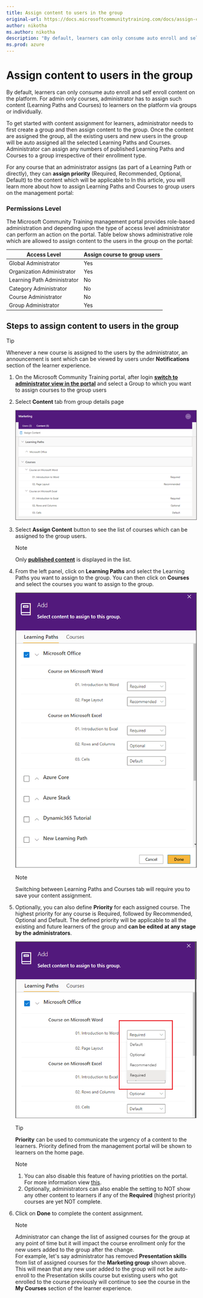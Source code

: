 ```yaml
---
title: Assign content to users in the group
original-url: https://docs.microsoftcommunitytraining.com/docs/assign-content-to-group-users
author: nikotha
ms.author: nikotha
description: "By default, learners can only consume auto enroll and self enroll content on the platform. For admin only courses, administrator has to assign such content (Learning Paths and Courses) to learners on the platform via groups or individually."
ms.prod: azure
---
```


# Assign content to users in the group

By default, learners can only consume auto enroll and self enroll content on the platform. For admin only courses, administrator has to assign such content (Learning Paths and Courses) to learners on the platform via groups or individually.  

To get started with content assignment for learners, administrator needs to first create a group and then assign content to the group. Once the content are assigned the group, all the existing users and new users in the group will be auto assigned all the selected Learning Paths and Courses. Administrator can assign any numbers of published Learning Paths and Courses to a group irrespective of their enrollment type.

For any course that an administrator assigns (as part of a Learning Path or directly), they can **assign priority** (Required, Recommended, Optional, Default) to the content which will be applicable to
In this article, you will learn more about how to assign Learning Paths and Courses to group users on the management portal:

### Permissions Level

The Microsoft Community Training management portal provides role-based administration and depending upon the type of access level administrator can perform an action on the portal. Table below shows administrative role which are allowed to assign content to the users in the group on the portal:

| Access Level  | Assign course to group users  |
| --- | --- |
| Global Administrator | Yes |
| Organization Administrator | Yes |
| Learning Path Administrator | No |
| Category Administrator | No |
| Course Administrator | No |
| Group Administrator | Yes |

## Steps to assign content to users in the group

> [!TIP]
> Whenever a new course is assigned to the users by the administrator, an announcement is sent which can be viewed by users under **Notifications** section of the learner experience.

1. On the Microsoft Community Training portal, after login [**switch to administrator view in the portal**](../../get-started/4_step-by-step-configuration-guide#step-2-switch-to-administrator-view-of-the-portal) and select a Group to which you want to assign courses to the group users

2. Select **Content** tab from group details page

    ![User Management - Manage User - Content Tab](../../media/User%20Management%20-%20Manage%20User%20-%20Content%20Tab.png)

3. Select **Assign Content** button to see the list of courses which can be assigned to the group users.  

    > [!NOTE]
    > Only [**published content**](../../content-management/create-content/create-course-category/8_publishing-course) is displayed in the list.

4. From the left panel, click on **Learning Paths** and select the Learning Paths you want to assign to the group. You can then click on **Courses** and select the courses you want to assign to the group.  

    ![User Management - Manage User - Add LP](../../media/User%20Management%20-%20Manage%20User%20-%20Add%20LP.png)

    > [!NOTE]
    > Switching between Learning Paths and Courses tab will require you to save your content assignment.

5. Optionally, you can also define **Priority** for each assigned course. The highest priority for any course is Required, followed by Recommended, Optional and Default. The defined priority will be applicable to all the existing and future learners of the group and **can be edited at any stage by the administrators**.

    ![User Management - Manage User - Add Priority1](../../media/User%20Management%20-%20Manage%20User%20-%20Add%20Priority1.png)

    > [!TIP]
    > **Priority** can be used to communicate the urgency of a content to the learners. Priority defined from the management portal will be shown to learners on the home page.

    > [!NOTE]
    > 1. You can also disable this feature of having priotities on the portal. For more information view [this](../../settings/11_configurations-on-the-training-platform#content-priority-for-learners).
    > 2. Optionally, administrators can also enable the setting to NOT show any other content to learners if any of the **Required** (highest priority) courses are yet NOT complete.

6. Click on **Done** to complete the content assignment.

    > [!NOTE]
    > Administrator can change the list of assigned courses for the group at any point of time but it will impact the course enrollment only for the new users added to the group after the change. <br>
    For example, let's say administrator has removed **Presentation skills** from list of assigned courses for the **Marketing group** shown above. This will mean that any new user added to the group will not be auto-enroll to the Presentation skills course but existing users who got enrolled to the course previously will continue to see the course in the **My Courses** section of the learner experience.